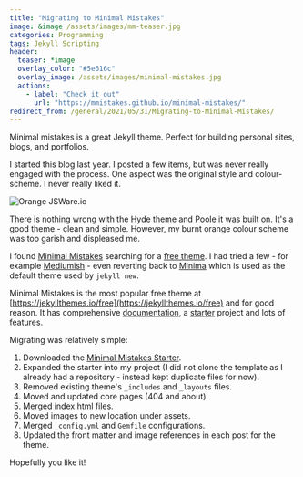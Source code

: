 ```yaml
---
title: "Migrating to Minimal Mistakes"
image: &image /assets/images/mm-teaser.jpg
categories: Programming
tags: Jekyll Scripting
header:
  teaser: *image
  overlay_color: "#5e616c"
  overlay_image: /assets/images/minimal-mistakes.jpg
  actions:
    - label: "Check it out"
      url: "https://mmistakes.github.io/minimal-mistakes/"
redirect_from: /general/2021/05/31/Migrating-to-Minimal-Mistakes/
---
```

Minimal mistakes is a great Jekyll theme. Perfect for building personal sites, blogs, and portfolios.

I started this blog last year. I posted a few items, but was never really engaged with the process. One aspect was the original style and colour-scheme. I never really liked it.

![Orange JSWare.io](/assets/images/jsware-orange.jpg)

There is nothing wrong with the [Hyde](http://hyde.getpoole.com) theme and [Poole](https://github.com/poole) it was built on.  It's a good theme - clean and simple. However, my burnt orange colour scheme was too garish and displeased me.

I found [Minimal Mistakes](https://mmistakes.github.io/minimal-mistakes/) searching for a [free theme](https://jekyllthemes.io/free). I had tried a few - for example [Mediumish](https://jekyllthemes.io/theme/mediumish) - even reverting back to [Minima](https://jekyll.github.io/minima/) which is used as the default theme used by `jekyll new`.

Minimal Mistakes is the most popular free theme at [https://jekyllthemes.io/free](https://jekyllthemes.io/free) and for good reason.  It has comprehensive [documentation](https://mmistakes.github.io/minimal-mistakes/docs/quick-start-guide/), a [starter](https://github.com/mmistakes/mm-github-pages-starter) project and lots of features.

Migrating was relatively simple:
1. Downloaded the [Minimal Mistakes Starter](https://github.com/mmistakes/mm-github-pages-starter).
1. Expanded the starter into my project (I did not clone the template as I already had a repository - instead kept duplicate files for now).
1. Removed existing theme's `_includes` and `_layouts` files.
1. Moved and updated core pages (404 and about).
1. Merged index.html files.
1. Moved images to new location under assets.
1. Merged `_config.yml` and `Gemfile` configurations.
1. Updated the front matter and image references in each post for the theme.

Hopefully you like it!
